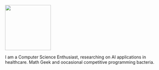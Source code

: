 <img src="https://user-images.githubusercontent.com/86533772/171498860-868ec6e2-c403-4374-9b61-03aa704dbefe.mp4" width="150" length="150">


I am a Computer Science Enthusiast, researching on AI applications in healthcare. Math Geek and oocasional competitive programming bacteria.

